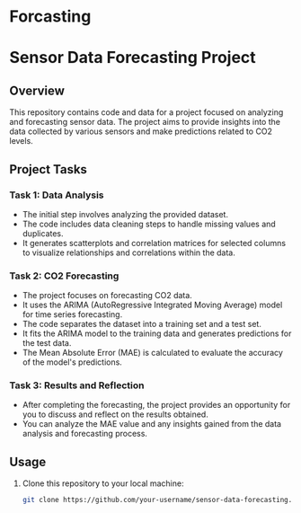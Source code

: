 # Forcasting
# Sensor Data Forecasting Project

## Overview

This repository contains code and data for a project focused on analyzing and forecasting sensor data. The project aims to provide insights into the data collected by various sensors and make predictions related to CO2 levels.

## Project Tasks

### Task 1: Data Analysis

- The initial step involves analyzing the provided dataset.
- The code includes data cleaning steps to handle missing values and duplicates.
- It generates scatterplots and correlation matrices for selected columns to visualize relationships and correlations within the data.

### Task 2: CO2 Forecasting

- The project focuses on forecasting CO2 data.
- It uses the ARIMA (AutoRegressive Integrated Moving Average) model for time series forecasting.
- The code separates the dataset into a training set and a test set.
- It fits the ARIMA model to the training data and generates predictions for the test data.
- The Mean Absolute Error (MAE) is calculated to evaluate the accuracy of the model's predictions.

### Task 3: Results and Reflection

- After completing the forecasting, the project provides an opportunity for you to discuss and reflect on the results obtained.
- You can analyze the MAE value and any insights gained from the data analysis and forecasting process.

## Usage

1. Clone this repository to your local machine:

   ```bash
   git clone https://github.com/your-username/sensor-data-forecasting.git
